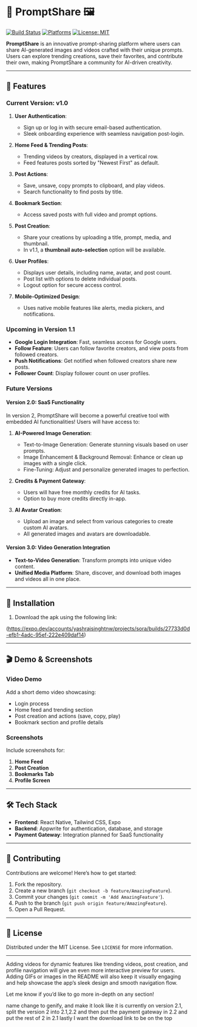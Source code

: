 # 📸 **PromptShare** 🖼️  
[![Build Status](https://img.shields.io/badge/build-passing-brightgreen)](link-to-build) [![Platforms](https://img.shields.io/badge/platforms-iOS%20|%20Android-blue)]() [![License: MIT](https://img.shields.io/badge/License-MIT-yellow.svg)](LICENSE)

**PromptShare** is an innovative prompt-sharing platform where users can share AI-generated images and videos crafted with their unique prompts. Users can explore trending creations, save their favorites, and contribute their own, making PromptShare a community for AI-driven creativity.

---

## 🌟 **Features**

### **Current Version: v1.0**
1. **User Authentication**: 
   - Sign up or log in with secure email-based authentication.
   - Sleek onboarding experience with seamless navigation post-login.

2. **Home Feed & Trending Posts**: 
   - Trending videos by creators, displayed in a vertical row.
   - Feed features posts sorted by "Newest First" as default.

3. **Post Actions**:
   - Save, unsave, copy prompts to clipboard, and play videos.
   - Search functionality to find posts by title.

4. **Bookmark Section**:
   - Access saved posts with full video and prompt options.

5. **Post Creation**:
   - Share your creations by uploading a title, prompt, media, and thumbnail.
   - In v1.1, a **thumbnail auto-selection** option will be available.

6. **User Profiles**:
   - Displays user details, including name, avatar, and post count.
   - Post list with options to delete individual posts.
   - Logout option for secure access control.

7. **Mobile-Optimized Design**:
   - Uses native mobile features like alerts, media pickers, and notifications.

### **Upcoming in Version 1.1**  
- **Google Login Integration**: Fast, seamless access for Google users.
- **Follow Feature**: Users can follow favorite creators, and view posts from followed creators.
- **Push Notifications**: Get notified when followed creators share new posts.
- **Follower Count**: Display follower count on user profiles.

### **Future Versions**

#### **Version 2.0: SaaS Functionality**
In version 2, PromptShare will become a powerful creative tool with embedded AI functionalities! Users will have access to:
1. **AI-Powered Image Generation**:
   - Text-to-Image Generation: Generate stunning visuals based on user prompts.
   - Image Enhancement & Background Removal: Enhance or clean up images with a single click.
   - Fine-Tuning: Adjust and personalize generated images to perfection.

2. **Credits & Payment Gateway**:
   - Users will have free monthly credits for AI tasks.
   - Option to buy more credits directly in-app.

3. **AI Avatar Creation**:
   - Upload an image and select from various categories to create custom AI avatars.
   - All generated images and avatars are downloadable.

#### **Version 3.0: Video Generation Integration**
- **Text-to-Video Generation**: Transform prompts into unique video content.
- **Unified Media Platform**: Share, discover, and download both images and videos all in one place.

---

## 📲 **Installation**

1. Download the apk using the following link:

(https://expo.dev/accounts/yashrajsinghtnw/projects/sora/builds/27733d0d-efb1-4adc-95ef-222e409daf14)

---

## 🎬 **Demo & Screenshots**

### **Video Demo**
Add a short demo video showcasing:
- Login process
- Home feed and trending section
- Post creation and actions (save, copy, play)
- Bookmark section and profile details

### **Screenshots**
Include screenshots for:
1. **Home Feed**
2. **Post Creation**
3. **Bookmarks Tab**
4. **Profile Screen**

---

## 🛠️ **Tech Stack**

- **Frontend**: React Native, Tailwind CSS, Expo
- **Backend**: Appwrite for authentication, database, and storage
- **Payment Gateway**: Integration planned for SaaS functionality

---

## 🧩 **Contributing**

Contributions are welcome! Here’s how to get started:
1. Fork the repository.
2. Create a new branch (`git checkout -b feature/AmazingFeature`).
3. Commit your changes (`git commit -m 'Add AmazingFeature'`).
4. Push to the branch (`git push origin feature/AmazingFeature`).
5. Open a Pull Request.

---

## 📝 **License**

Distributed under the MIT License. See `LICENSE` for more information.

---

Adding videos for dynamic features like trending videos, post creation, and profile navigation will give an even more interactive preview for users. Adding GIFs or images in the README will also keep it visually engaging and help showcase the app’s sleek design and smooth navigation flow. 

Let me know if you’d like to go more in-depth on any section!


name change to genify, and make it look like it is currently on version 2.1, split the version 2 into 2.1,2.2 and then put the payment gateway  in 2.2 and put the rest of 2 in 2.1
lastly I want the download link to be on the top
